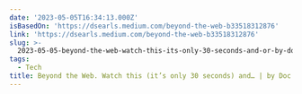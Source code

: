 ```yaml
---
date: '2023-05-05T16:34:13.000Z'
isBasedOn: 'https://dsearls.medium.com/beyond-the-web-b33518312876'
link: 'https://dsearls.medium.com/beyond-the-web-b33518312876'
slug: >-
  2023-05-05-beyond-the-web-watch-this-its-only-30-seconds-and-or-by-doc-searls-or-me
tags:
  - Tech
title: Beyond the Web. Watch this (it’s only 30 seconds) and… | by Doc Searls | Me
---
```



